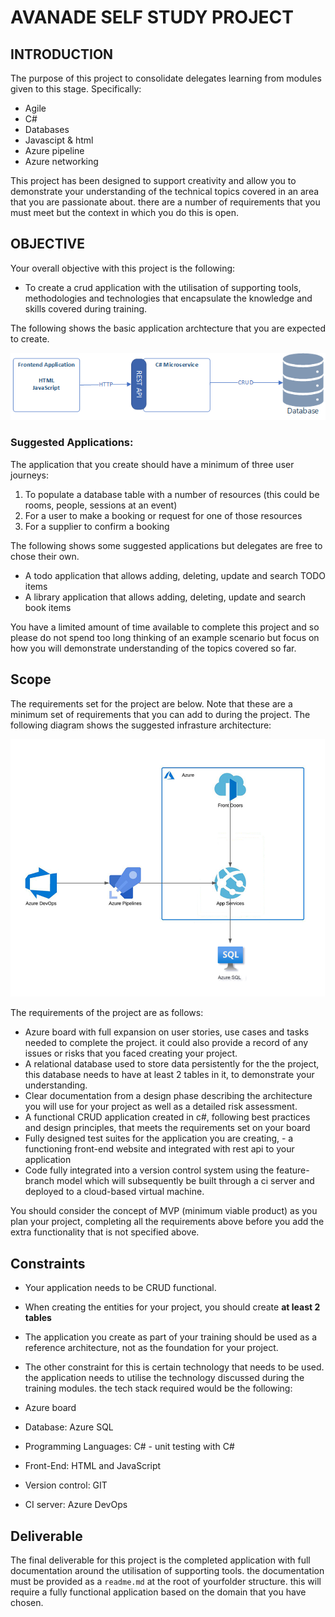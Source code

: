 # AVANADE SELF STUDY PROJECT

## INTRODUCTION

The purpose of this project to consolidate delegates learning from modules given to this stage.  Specifically:

 - Agile 
 - C# 
 - Databases 
 - Javascipt & html 
 - Azure pipeline 
 - Azure networking 
 
 This project has been designed to support creativity and allow you to demonstrate your understanding of the technical topics covered in an area that you are passionate about.  there are a number of requirements that you must meet but the context in which you do this is open. 
 
## OBJECTIVE

Your overall objective with this project is the following: 

- To create a crud application with the utilisation of supporting tools, methodologies and technologies that encapsulate the knowledge and skills covered during training.

The following shows the basic application archtecture that you are expected to create.

![](./images/architecture.png)


### Suggested Applications: 

The application that you create should have a minimum of three user journeys:

1)	To populate a database table with a number of resources (this could be rooms, people, sessions at an event)
2)	For a user to make a booking or request for one of those resources 
3)	For a supplier to confirm a booking

The following shows some suggested applications but delegates are free to chose their own.

-	A todo application that allows adding, deleting, update and search TODO items
-	A library application that allows adding, deleting, update and search book items

You have a limited amount of time available to complete this project and so please do not spend too long thinking of an example scenario but focus on how you will demonstrate understanding of the topics covered so far.

## Scope

The requirements set for the project are below.  Note that these are a minimum set of requirements that you can add to during the project. The following diagram shows the suggested infrasture architecture:

![](./images/deploy.png)

The requirements of the project are as follows:
- Azure board with full expansion on user stories, use cases and tasks needed to complete the project. it could also provide a record of any issues or risks that you faced creating your project. 
- A relational database used to store data persistently for the the project, this database needs to have at least 2 tables in it, to demonstrate your understanding.
- Clear documentation from a design phase describing the architecture you will use for your project as well as a detailed risk assessment.
- A functional CRUD application created in c#, following best practices and design principles, that meets the requirements set on your board
- Fully designed test suites for the application you are creating, - a functioning front-end website and integrated with rest api to your application 
- Code fully integrated into a version control system using the feature-branch model which will subsequently be built through a ci server and deployed to a cloud-based virtual machine.

You should consider the concept of MVP (minimum viable product) as you plan your project, completing all the requirements above before you add the extra functionality that is not specified above.

## Constraints

- Your application needs to be CRUD functional.
- When creating the entities for your project, you should create **at least 2 tables**
- The application you create as part of your training should be used as a reference architecture, not as the foundation for your project.
- The other constraint for this is certain technology that needs to be used. the application needs to utilise the technology discussed during the training modules. the tech stack required would be the following:

- Azure board 
- Database: Azure SQL
- Programming Languages: C# - unit testing with C#
- Front-End: HTML and JavaScript
- Version control: GIT
- CI server: Azure DevOps
  
## Deliverable

The final deliverable for this project is the completed application with full documentation around the utilisation of supporting tools. the documentation must be provided as a `readme.md` at the root of yourfolder structure. this will require a fully functional application based on the domain that you have chosen.